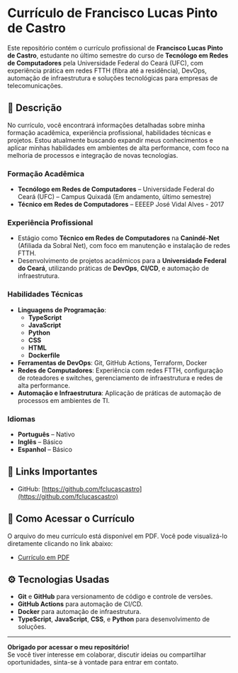 # Currículo de Francisco Lucas Pinto de Castro

Este repositório contém o currículo profissional de **Francisco Lucas Pinto de Castro**, estudante no último semestre do curso de **Tecnólogo em Redes de Computadores** pela Universidade Federal do Ceará (UFC), com experiência prática em redes FTTH (fibra até a residência), DevOps, automação de infraestrutura e soluções tecnológicas para empresas de telecomunicações.

## 📄 Descrição

No currículo, você encontrará informações detalhadas sobre minha formação acadêmica, experiência profissional, habilidades técnicas e projetos. Estou atualmente buscando expandir meus conhecimentos e aplicar minhas habilidades em ambientes de alta performance, com foco na melhoria de processos e integração de novas tecnologias.

### **Formação Acadêmica**
- **Tecnólogo em Redes de Computadores** – Universidade Federal do Ceará (UFC) – Campus Quixadá (Em andamento, último semestre)
- **Técnico em Redes de Computadores** – EEEEP José Vidal Alves - 2017

### **Experiência Profissional**
- Estágio como **Técnico em Redes de Computadores** na **Canindé-Net** (Afiliada da Sobral Net), com foco em manutenção e instalação de redes FTTH.
- Desenvolvimento de projetos acadêmicos para a **Universidade Federal do Ceará**, utilizando práticas de **DevOps**, **CI/CD**, e automação de infraestrutura.

### **Habilidades Técnicas**
- **Linguagens de Programação**:  
  - **TypeScript**
  - **JavaScript**
  - **Python**  
  - **CSS**
  - **HTML** 
  - **Dockerfile**
- **Ferramentas de DevOps**: Git, GitHub Actions, Terraform, Docker
- **Redes de Computadores**: Experiência com redes FTTH, configuração de roteadores e switches, gerenciamento de infraestrutura e redes de alta performance.
- **Automação e Infraestrutura**: Aplicação de práticas de automação de processos em ambientes de TI.

### **Idiomas**
- **Português** – Nativo  
- **Inglês** – Básico  
- **Espanhol** – Básico

## 🔗 Links Importantes

- GitHub: [https://github.com/fclucascastro](https://github.com/fclucascastro)  

## 💬 Como Acessar o Currículo

O arquivo do meu currículo está disponível em PDF. Você pode visualizá-lo diretamente clicando no link abaixo:

- [Currículo em PDF](./Lucas%20Castro.pdf)

## ⚙️ Tecnologias Usadas

- **Git** e **GitHub** para versionamento de código e controle de versões.
- **GitHub Actions** para automação de CI/CD.
- **Docker** para automação de infraestrutura.
- **TypeScript**, **JavaScript**, **CSS**, e **Python** para desenvolvimento de soluções.

---

**Obrigado por acessar o meu repositório!**  
Se você tiver interesse em colaborar, discutir ideias ou compartilhar oportunidades, sinta-se à vontade para entrar em contato.

